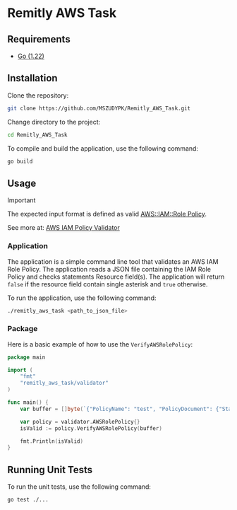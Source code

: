 # Remitly AWS Task
## Requirements
- [Go (1.22)](https://golang.org/dl/)

## Installation
Clone the repository:
```bash
git clone https://github.com/MSZUDYPK/Remitly_AWS_Task.git
``` 
Change directory to the project:
```bash
cd Remitly_AWS_Task
```
To compile and build the application, use the following command:
```bash
go build
```
## Usage
> [!IMPORTANT]  
> The expected input format is defined as valid [AWS::IAM::Role Policy](https://docs.aws.amazon.com/AWSCloudFormation/latest/UserGuide/aws-properties-iam-role-policy.html).
> 
> See more at: [AWS IAM Policy Validator](https://docs.aws.amazon.com/IAM/latest/UserGuide/access-analyzer-policy-validation.html)
### Application
The application is a simple command line tool that validates an AWS IAM Role Policy. 
The application reads a JSON file containing the IAM Role Policy and checks statements Resource field(s). 
The application will return `false` if the resource field contain single asterisk and `true` otherwise.

To run the application, use the following command:
```bash
./remitly_aws_task <path_to_json_file>
```

### Package
Here is a basic example of how to use the `VerifyAWSRolePolicy`:

```go
package main

import (
	"fmt"
	"remitly_aws_task/validator"
)

func main() {
	var buffer = []byte(`{"PolicyName": "test", "PolicyDocument": {"Statement": [{"Resource": "*"}]}}`)

	var policy = validator.AWSRolePolicy{}
	isValid := policy.VerifyAWSRolePolicy(buffer)

	fmt.Println(isValid)
}
```

## Running Unit Tests
To run the unit tests, use the following command:
```bash
go test ./...
```